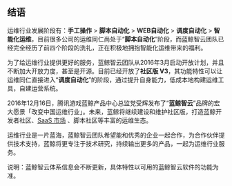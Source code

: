 ## 结语

运维行业发展阶段有：**手工操作** > **脚本自动化** > **WEB自动化** > **调度自动化** > **智能化运维**，目前很多公司的运维同仁尚处于“**脚本自动化**”阶段，而蓝鲸智云团队已经完全经历了前四个阶段的洗礼，正在积极地拥抱智能化运维带来的福利。

为了给运维行业提供更好的服务，蓝鲸智云团队从2016年3月启动开放计划，并且不断加大开放力度，甚至是开源。目前已经开放了**社区版 V3**，其功能特性可以让运维同仁直接进入“**调度自动化**”的阶段，通过提升自身能力，低成本地构建运维工具，自建运营系统。

2016年12月16日，腾讯游戏蓝鲸产品中心总监党受辉发布了“**蓝鲸智云**”品牌的宏大愿景「改变中国运维行业」。未来，蓝鲸将继续建设和维护社区版，打造蓝鲸开发者社区、[SaaS 市场](http://bk.tencent.com/s-mart) 、脚本社区等丰富的运维生态。

运维行业是一片蓝海，蓝鲸智云团队希望能和优秀的企业一起合作，为合作伙伴提供技术支持，蓝鲸将更专注于技术研究，持续输出更多的产品，一起为运维行业服务。

说明：蓝鲸智云体系信息会不断更新，具体特性以可用的蓝鲸智云软件的功能为准。

